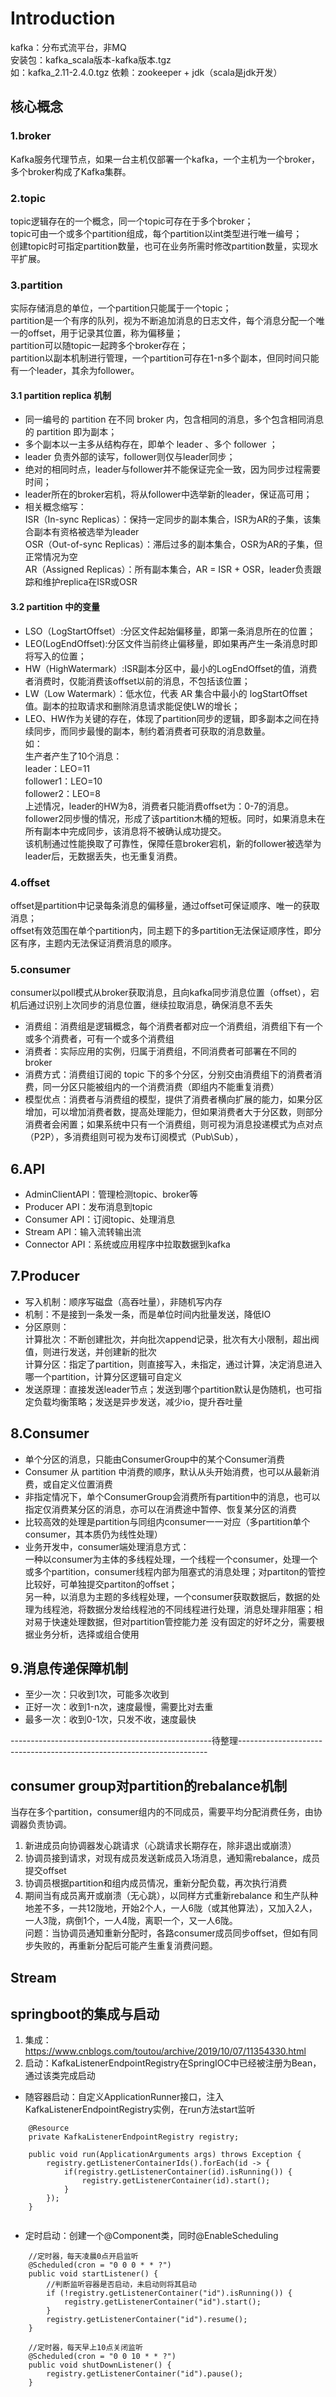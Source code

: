 # Introduction
kafka：分布式流平台，非MQ   
安装包：kafka_scala版本-kafka版本.tgz   
如：kafka_2.11-2.4.0.tgz
依赖：zookeeper + jdk（scala是jdk开发）

## 核心概念
### 1.broker
Kafka服务代理节点，如果一台主机仅部署一个kafka，一个主机为一个broker，多个broker构成了Kafka集群。

### 2.topic
topic逻辑存在的一个概念，同一个topic可存在于多个broker；   
topic可由一个或多个partition组成，每个partition以int类型进行唯一编号；   
创建topic时可指定partition数量，也可在业务所需时修改partition数量，实现水平扩展。

### 3.partition
实际存储消息的单位，一个partition只能属于一个topic；   
partition是一个有序的队列，视为不断追加消息的日志文件，每个消息分配一个唯一的offset，用于记录其位置，称为偏移量；   
partition可以随topic一起跨多个broker存在；    
partition以副本机制进行管理，一个partition可存在1-n多个副本，但同时间只能有一个leader，其余为follower。

#### 3.1 partition replica 机制
- 同一编号的 partition 在不同 broker 内，包含相同的消息，多个包含相同消息的 partition 即为副本；   
- 多个副本以一主多从结构存在，即单个 leader 、多个 follower ；   
- leader 负责外部的读写，follower则仅与leader同步；   
- 绝对的相同时点，leader与follower并不能保证完全一致，因为同步过程需要时间；   
- leader所在的broker宕机，将从follower中选举新的leader，保证高可用；   
- 相关概念缩写：   
ISR（In-sync Replicas）：保持一定同步的副本集合，ISR为AR的子集，该集合副本有资格被选举为leader     
OSR（Out-of-sync Replicas）：滞后过多的副本集合，OSR为AR的子集，但正常情况为空    
AR（Assigned Replicas）：所有副本集合，AR = ISR + OSR，leader负责跟踪和维护replica在ISR或OSR   

#### 3.2 partition 中的变量
- LSO（LogStartOffset）:分区文件起始偏移量，即第一条消息所在的位置；   
- LEO(LogEndOffset):分区文件当前终止偏移量，即如果再产生一条消息时即将写入的位置；   
- HW（HighWatermark）:ISR副本分区中，最小的LogEndOffset的值，消费者消费时，仅能消费该offset以前的消息，不包括该位置；    
- LW（Low Watermark）：低水位，代表 AR 集合中最小的 logStartOffset 值。副本的拉取请求和删除消息请求能促使LW的增长； 
- LEO、HW作为关键的存在，体现了partition同步的逻辑，即多副本之间在持续同步，而同步最慢的副本，制约着消费者可获取的消息数量。   
如：   
生产者产生了10个消息：   
leader：LEO=11   
follower1：LEO=10   
follower2：LEO=8   
上述情况，leader的HW为8，消费者只能消费offset为：0-7的消息。follower2同步慢的情况，形成了该partition木桶的短板。同时，如果消息未在所有副本中完成同步，该消息将不被确认成功提交。     
该机制通过性能换取了可靠性，保障任意broker宕机，新的follower被选举为leader后，无数据丢失，也无重复消费。

### 4.offset
offset是partition中记录每条消息的偏移量，通过offset可保证顺序、唯一的获取消息；   
offset有效范围在单个partition内，同主题下的多partition无法保证顺序性，即分区有序，主题内无法保证消费消息的顺序。

### 5.consumer
consumer以poll模式从broker获取消息，且向kafka同步消息位置（offset），宕机后通过识别上次同步的消息位置，继续拉取消息，确保消息不丢失
- 消费组：消费组是逻辑概念，每个消费者都对应一个消费组，消费组下有一个或多个消费者，可有一个或多个消费组
- 消费者：实际应用的实例，归属于消费组，不同消费者可部署在不同的 broker
- 消费方式：消费组订阅的 topic 下的多个分区，分别交由消费组下的消费者消费，同一分区只能被组内的一个消费消费（即组内不能重复消费）
- 模型优点：消费者与消费组的模型，提供了消费者横向扩展的能力，如果分区增加，可以增加消费者数，提高处理能力，但如果消费者大于分区数，则部分消费者会闲置；如果系统中只有一个消费组，则可视为消息投递模式为点对点（P2P），多消费组则可视为发布订阅模式（Pub\Sub），

## 6.API
- AdminClientAPI：管理检测topic、broker等
- Producer API：发布消息到topic
- Consumer API：订阅topic、处理消息
- Stream API：输入流转输出流
- Connector API：系统或应用程序中拉取数据到kafka

## 7.Producer
- 写入机制：顺序写磁盘（高吞吐量），非随机写内存
- 机制：不是接到一条发一条，而是单位时间内批量发送，降低IO
- 分区原则：   
计算批次：不断创建批次，并向批次append记录，批次有大小限制，超出阀值，则进行发送，并创建新的批次   
计算分区：指定了partition，则直接写入，未指定，通过计算，决定消息进入哪一个partition，计算分区逻辑可自定义   
- 发送原理：直接发送leader节点；发送到哪个partition默认是伪随机，也可指定负载均衡策略；发送是异步发送，减少io，提升吞吐量

## 8.Consumer
- 单个分区的消息，只能由ConsumerGroup中的某个Consumer消费
- Consumer 从 partition 中消费的顺序，默认从头开始消费，也可以从最新消费，或自定义位置消费
- 非指定情况下，单个ConsumerGroup会消费所有partition中的消息，也可以指定仅消费某分区的消息，亦可以在消费途中暂停、恢复某分区的消费
- 比较高效的处理是partition与同组内consumer一一对应（多partition单个consumer，其本质仍为线性处理）
- 业务开发中，consumer端处理消息方式：   
一种以consumer为主体的多线程处理，一个线程一个consumer，处理一个或多个partition，consumer线程内部为阻塞式的消息处理；对partiton的管控比较好，可单独提交partiton的offset；   
另一种，以消息为主题的多线程处理，一个consumer获取数据后，数据的处理为线程池，将数据分发给线程池的不同线程进行处理，消息处理非阻塞；相对易于快速处理数据，但对partition管控能力差
没有固定的好坏之分，需要根据业务分析，选择或组合使用

## 9.消息传递保障机制
- 至少一次：只收到1次，可能多次收到
- 正好一次：收到1-n次，速度最慢，需要比对去重
- 最多一次：收到0-1次，只发不收，速度最快

--------------------------------------------------待整理----------------------------------------------------------------------
## consumer group对partition的rebalance机制
当存在多个partition，consumer组内的不同成员，需要平均分配消费任务，由协调器负责协调。   
1. 新进成员向协调器发心跳请求（心跳请求长期存在，除非退出或崩溃）
2. 协调员接到请求，对现有成员发送新成员入场消息，通知需rebalance，成员提交offset
3. 协调员根据partition和组内成员情况，重新分配负载，再次执行消费
4. 期间当有成员离开或崩溃（无心跳），以同样方式重新rebalance
和生产队种地差不多，一共12陇地，开始2个人，一人6陇（或其他算法），又加入2人，一人3陇，病倒1个，一人4陇，离职一个，又一人6陇。   
问题：当协调员通知重新分配时，各路consumer成员同步offset，但如有同步失败的，再重新分配后可能产生重复消费问题。

## Stream


## springboot的集成与启动
1. 集成：https://www.cnblogs.com/toutou/archive/2019/10/07/11354330.html   
2. 启动：KafkaListenerEndpointRegistry在SpringIOC中已经被注册为Bean，通过该类完成启动
- 随容器启动：自定义ApplicationRunner接口，注入KafkaListenerEndpointRegistry实例，在run方法start监听
```
    @Resource
    private KafkaListenerEndpointRegistry registry;
    
    public void run(ApplicationArguments args) throws Exception {
        registry.getListenerContainerIds().forEach(id -> {
            if(registry.getListenerContainer(id).isRunning()) {
                registry.getListenerContainer(id).start();
            }
        });
    }
    
```
- 定时启动：创建一个@Component类，同时@EnableScheduling
```
    //定时器，每天凌晨0点开启监听
    @Scheduled(cron = "0 0 0 * * ?")
    public void startListener() {
        //判断监听容器是否启动，未启动则将其启动
        if (!registry.getListenerContainer("id").isRunning()) {
            registry.getListenerContainer("id").start();
        }
        registry.getListenerContainer("id").resume();
    }

    //定时器，每天早上10点关闭监听
    @Scheduled(cron = "0 0 10 * * ?")
    public void shutDownListener() {
        registry.getListenerContainer("id").pause();
    }
```
